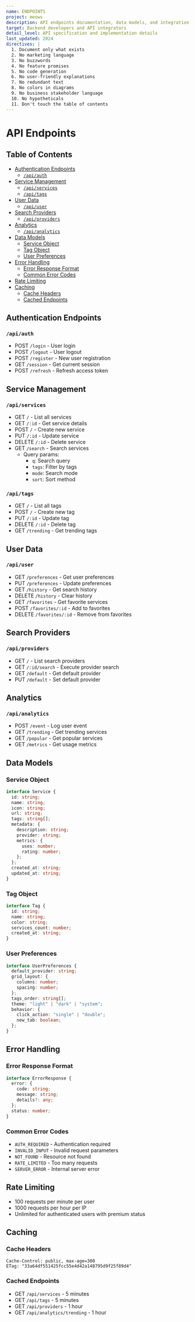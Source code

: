 ```yaml
---
name: ENDPOINTS
project: meows
description: API endpoints documentation, data models, and integration guidelines
target: Backend developers and API integrators
detail_level: API specification and implementation details
last_updated: 2024
directives: |
  1. Document only what exists
  2. No marketing language
  3. No buzzwords
  4. No feature promises
  5. No code generation
  6. No user-friendly explanations
  7. No redundant text
  8. No colors in diagrams
  9. No business stakeholder language
  10. No hypotheticals
  11. Don't touch the table of contents
---
```


# API Endpoints <!-- omit from toc -->

## Table of Contents <!-- omit from toc -->

- [Authentication Endpoints](#authentication-endpoints)
  - [`/api/auth`](#apiauth)
- [Service Management](#service-management)
  - [`/api/services`](#apiservices)
  - [`/api/tags`](#apitags)
- [User Data](#user-data)
  - [`/api/user`](#apiuser)
- [Search Providers](#search-providers)
  - [`/api/providers`](#apiproviders)
- [Analytics](#analytics)
  - [`/api/analytics`](#apianalytics)
- [Data Models](#data-models)
  - [Service Object](#service-object)
  - [Tag Object](#tag-object)
  - [User Preferences](#user-preferences)
- [Error Handling](#error-handling)
  - [Error Response Format](#error-response-format)
  - [Common Error Codes](#common-error-codes)
- [Rate Limiting](#rate-limiting)
- [Caching](#caching)
  - [Cache Headers](#cache-headers)
  - [Cached Endpoints](#cached-endpoints)

## Authentication Endpoints

### `/api/auth`

- POST `/login` - User login
- POST `/logout` - User logout
- POST `/register` - New user registration
- GET `/session` - Get current session
- POST `/refresh` - Refresh access token

## Service Management

### `/api/services`

- GET `/` - List all services
- GET `/:id` - Get service details
- POST `/` - Create new service
- PUT `/:id` - Update service
- DELETE `/:id` - Delete service
- GET `/search` - Search services
  - Query params:
    - `q`: Search query
    - `tags`: Filter by tags
    - `mode`: Search mode
    - `sort`: Sort method

### `/api/tags`

- GET `/` - List all tags
- POST `/` - Create new tag
- PUT `/:id` - Update tag
- DELETE `/:id` - Delete tag
- GET `/trending` - Get trending tags

## User Data

### `/api/user`

- GET `/preferences` - Get user preferences
- PUT `/preferences` - Update preferences
- GET `/history` - Get search history
- DELETE `/history` - Clear history
- GET `/favorites` - Get favorite services
- POST `/favorites/:id` - Add to favorites
- DELETE `/favorites/:id` - Remove from favorites

## Search Providers

### `/api/providers`

- GET `/` - List search providers
- GET `/:id/search` - Execute provider search
- GET `/default` - Get default provider
- PUT `/default` - Set default provider

## Analytics

### `/api/analytics`

- POST `/event` - Log user event
- GET `/trending` - Get trending services
- GET `/popular` - Get popular services
- GET `/metrics` - Get usage metrics

## Data Models

### Service Object

```typescript
interface Service {
  id: string;
  name: string;
  icon: string;
  url: string;
  tags: string[];
  metadata: {
    description: string;
    provider: string;
    metrics: {
      uses: number;
      rating: number;
    };
  };
  created_at: string;
  updated_at: string;
}
```

### Tag Object

```typescript
interface Tag {
  id: string;
  name: string;
  color: string;
  services_count: number;
  created_at: string;
}
```

### User Preferences

```typescript
interface UserPreferences {
  default_provider: string;
  grid_layout: {
    columns: number;
    spacing: number;
  };
  tags_order: string[];
  theme: "light" | "dark" | "system";
  behavior: {
    click_action: "single" | "double";
    new_tab: boolean;
  };
}
```

## Error Handling

### Error Response Format

```typescript
interface ErrorResponse {
  error: {
    code: string;
    message: string;
    details?: any;
  };
  status: number;
}
```

### Common Error Codes

- `AUTH_REQUIRED` - Authentication required
- `INVALID_INPUT` - Invalid request parameters
- `NOT_FOUND` - Resource not found
- `RATE_LIMITED` - Too many requests
- `SERVER_ERROR` - Internal server error

## Rate Limiting

- 100 requests per minute per user
- 1000 requests per hour per IP
- Unlimited for authenticated users with premium status

## Caching

### Cache Headers

```http
Cache-Control: public, max-age=300
ETag: "33a64df551425fcc55e4d42a148795d9f25f89d4"
```

### Cached Endpoints

- GET `/api/services` - 5 minutes
- GET `/api/tags` - 5 minutes
- GET `/api/providers` - 1 hour
- GET `/api/analytics/trending` - 1 hour
